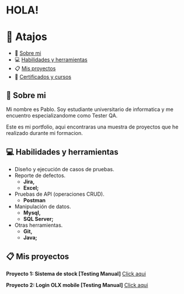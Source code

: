 # **HOLA!**

# :pushpin: Atajos 
- :wave: [Sobre mi](#wave-Sobre-mi)
- :computer: [Habilidades y herramientas](#computer-Habilidades-y-herramientas)
- :clipboard: [Mis proyectos](#clipboard-Mis-proyectos)
- :school: [Certificados y cursos](#school-certificates-and-courses)


## :wave: Sobre mi
Mi nombre es Pablo. Soy estudiante universitario de informatica y me encuentro especializandome como Tester QA.

Este es mi portfolio, aqui encontraras una muestra de proyectos que he realizado durante mi formacion.  

## :computer: Habilidades y herramientas

- Diseño y ejecución de casos de pruebas.
- Reporte de defectos.
  - **Jira,**
  - **Excel;**
- Pruebas de API (operaciones CRUD).
  - **Postman**
- Manipulación de datos.
  - **Mysql,**
  - **SQL Server;**
- Otras herramientas.
  - **Git,**
  - **Java;**


## :clipboard: Mis proyectos

__Proyecto 1: Sistema de stock [Testing Manual]__  [Click aqui](https://github.com/Pablo-n15/Proyecto-sistema-de-stock)

__Proyecto 2: Login OLX mobile [Testing Manual]__ [Click aqui](https://github.com/Pablo-n15/Proyecto-2)


